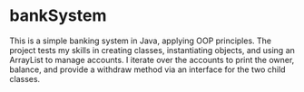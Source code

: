 # bankSystem
This is a simple banking system in Java, applying OOP principles. The project tests my skills in creating classes, instantiating objects, and using an ArrayList to manage accounts. I iterate over the accounts to print the owner, balance, and provide a withdraw method via an interface for the two child classes.
